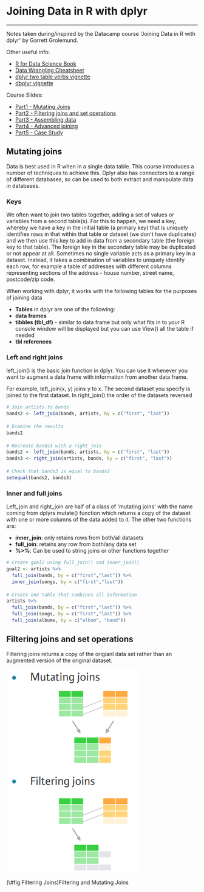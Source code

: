 # Joining Data in R with dplyr
***
Notes taken during/inspired by the Datacamp course 'Joining Data in R with dplyr' by Garrett Grolemund.

Other useful info:

* [R for Data Science Book](http://r4ds.had.co.nz/)
* [Data Wrangling Cheatsheet](https://www.rstudio.com/wp-content/uploads/2015/02/data-wrangling-cheatsheet.pdf)
* [dplyr two table verbs vignette](https://cran.r-project.org/web/packages/dplyr/vignettes/two-table.html)
* [dbplyr vignette](https://cran.r-project.org/web/packages/dbplyr/vignettes/dbplyr.html)

Course Slides:

* [Part1 - Mutating Joins](https://s3.amazonaws.com/assets.datacamp.com/production/course_1074/slides/ch1-pdf.pdf)
* [Part2 - Filtering joins and set operations](https://s3.amazonaws.com/assets.datacamp.com/production/course_1074/slides/ch2-pdf.pdf)
* [Part3 - Assembling data](https://s3.amazonaws.com/assets.datacamp.com/production/course_1074/slides/ch3-pdf.pdf)
* [Part4 - Advanced joining](https://s3.amazonaws.com/assets.datacamp.com/production/course_1074/slides/ch4-pdf.pdf)
* [Part5 - Case Study](https://s3.amazonaws.com/assets.datacamp.com/production/course_1074/slides/ch5-pdf.pdf)

## Mutating joins

Data is best used in R when in a single data table.  This course introduces a number of techniques to achieve this.  Dplyr also has connectors to a range of different databases, so can be used to both extract and manipulate data in databases.

### Keys

We often want to join two tables together, adding a set of values or variables from a second table(s).  For this to happen, we need a key, whereby we have a key in the initial table (a primary key) that is uniquely identifies rows in that within that table or dataset (we don't have duplicates) and we then use this key to add in data from a secondary table (the foreign key to that table).  The foreign key in the secondary table may be duplicated or not appear at all.  Sometimes no single variable acts as a primary key in a dataset. Instead, it takes a combination of variables to uniquely identify each row, for example a table of addresses with different columns representing sections of the address - house number, street name, postcode/zip code.

When working with dplyr, it works with the following tables for the purposes of joining data

* **Tables** in dplyr are one of the following:
* **data frames**
* **tibbles (tbl_df)** - similar to data frame but only what fits in to your R console window will be displayed but you can use View() all the table if needed 
* **tbl references**

### Left and right joins

left_join() is the basic join function in dplyr. You can use it whenever you want to augment a data frame with information from another data frame.

For example, left_join(x, y) joins y to x. The second dataset you specify is joined to the first dataset. In right_join() the order of the datasets reversed


```r
# Join artists to bands
bands2 <- left_join(bands, artists, by = c("first", "last"))

# Examine the results
bands2

# Recreate bands3 with a right join
bands2 <- left_join(bands, artists, by = c("first", "last"))
bands3 <- right_join(artists, bands, by = c("first", "last"))

# Check that bands3 is equal to bands2
setequal(bands2, bands3)
```

### Inner and full joins

Left_join and right_join are half of a class of 'mutating joins' with the name coming from dplyrs mutate() function which returns a copy of the dataset with one or more columns of the data added to it.  The other two functions are:

* **inner_join**: only retains rows from both/all datasets
* **full_join**: retains any row from both/any data set
* **%>%**: Can be used to string joins or other functions together


```r
# Create goal2 using full_join() and inner_join() 
goal2 <- artists %>%
  full_join(bands, by = c("first","last")) %>%
  inner_join(songs, by = c("first","last"))

# Create one table that combines all information
artists %>%
  full_join(bands, by = c("first","last")) %>%
  full_join(songs, by = c("first","last")) %>%
  full_join(albums, by = c("album", "band"))
```

## Filtering joins and set operations

Filtering joins returns a copy of the origianl data set rather than an augmented version of the original dataset.

<div class="figure">
<img src="images/FilteringJoins.png" alt="Filtering and Mutating Joins"  />
<p class="caption">(\#fig:Filtering Joins)Filtering and Mutating Joins</p>
</div>
